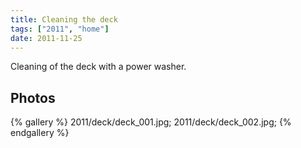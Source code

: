 ```yaml
---
title: Cleaning the deck
tags: ["2011", "home"]
date: 2011-11-25
---
```

Cleaning of the deck with a power washer.

## Photos 

{% gallery %} 
2011/deck/deck_001.jpg;
2011/deck/deck_002.jpg;
{% endgallery %}
